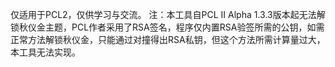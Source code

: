 仅适用于PCL2，仅供学习与交流。
注：本工具自PCL II Alpha 1.3.3版本起无法解锁秋仪金主题，PCL作者采用了RSA签名，程序仅内置RSA验签所需的公钥，如需正常方法解锁秋仪金，只能通过对撞得出RSA私钥，但这个方法所需计算量过大，本工具无法实现。
